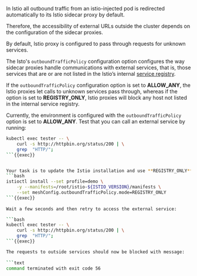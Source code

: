 In Istio all outbound traffic from an istio-injected pod is redirected 
automatically to its Istio sidecar proxy by default. 


Therefore, the accessibility of external URLs outside the cluster depends on the configuration of the sidecar proxies. 


By default, Istio proxy is configured to pass through requests for unknown services. 


The Isto's `outboundTrafficPolicy` configuration option configures the way sidecar proxies handle communications 
with external services, that is, those services that are or are not listed in the Istio’s 
internal [service registry](https://istio.io/latest/docs/concepts/traffic-management/#introducing-istio-traffic-management).


If the `outboundTrafficPolicy` configuration option is set to **ALLOW_ANY**, 
the Istio proxies let calls to unknown services pass through, whereas if the option 
is set to **REGISTRY_ONLY**, Istio proxies will block any host not listed in the internal service registry.

Currently, the environment is configured with the `outboundTrafficPolicy` option is set 
to **ALLOW_ANY**. Test that you can call an external service by running:
```bash
kubectl exec tester -- \
    curl -s http://httpbin.org/status/200 | \
    grep  "HTTP/";
```{{exec}}


Your task is to update the Istio installation and use **REGISTRY_ONLY** mode instead using `istioctl`:
```bash
istioctl install --set profile=demo \
    -y --manifests=/root/istio-${ISTIO_VERSION}/manifests \
    --set meshConfig.outboundTrafficPolicy.mode=REGISTRY_ONLY
```{{exec}}
 
Wait a few seconds and then retry to access the external service:

```bash
kubectl exec tester -- \
    curl -s http://httpbin.org/status/200 | \
    grep  "HTTP/";
```{{exec}}

The requests to outside services should now be blocked with message:
 
```text
command terminated with exit code 56
```
